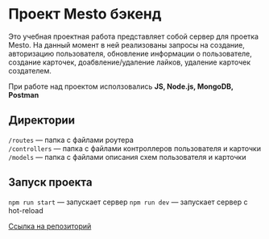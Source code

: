 # Проект Mesto бэкенд

Это учебная проектная работа представляет собой сервер для проетка Mesto. На данный момент в ней реализованы запросы на создание, авторизацию пользователя, обновление информации о пользователе, создание карточек, доабвление/удаление лайков, удаление карточек создателем.

При работе над проектом исползовались **JS, Node.js, MongoDB, Postman**


## Директории

`/routes` — папка с файлами роутера  
`/controllers` — папка с файлами контроллеров пользователя и карточки   
`/models` — папка с файлами описания схем пользователя и карточки  

## Запуск проекта

`npm run start` — запускает сервер
`npm run dev` — запускает сервер с hot-reload

[Ссылка на репозиторий](https://github.com/IzabellaCh/express-mesto-gha)
